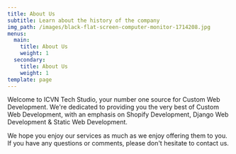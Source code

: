```yaml
---
title: About Us
subtitle: Learn about the history of the company
img_path: /images/black-flat-screen-computer-monitor-1714208.jpg
menus:
  main:
    title: About Us
    weight: 1
  secondary:
    title: About Us
    weight: 1
template: page
---
```

Welcome to ICVN Tech Studio, your number one source for Custom Web Development. We're dedicated to providing you the very best of Custom Web Development, with an emphasis on Shopify Development, Django Web Development & Static Web Development.

We hope you enjoy our services as much as we enjoy offering them to you. If you have any questions or comments, please don't hesitate to contact us.
